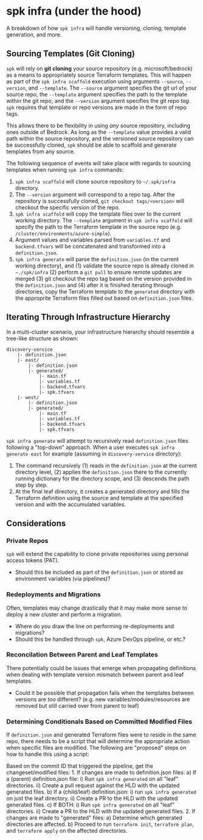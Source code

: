 
# spk infra (under the hood)

A breakdown of how `spk infra` will handle versioning, cloning, template generation, and more.

## Sourcing Templates (Git Cloning)

`spk` will rely on __git cloning__ your source repository (e.g. microsoft/bedrock) as a means to appropriately source Terraform templates. This will happen as part of the `spk infra scaffold` execution using arguments `--source`, `--version`, and `--template`. The `--source` argument specifies the git url of your source repo, the `--template` argument specifies the path to the template within the git repo, and the `--version` argument specifies the git repo _tag_. `spk` requires that template or repo versions are made in the form of repo tags.

This allows there to be flexibility in using _any_ source repository, including ones outside of Bedrock. As long as the `--template` value provides a valid path within the source repository, and the versioned source repository can be successfully cloned, `spk` should be able to scaffold and generate templates from any source.

The following sequence of events will take place with regards to sourcing templates when running `spk infra` commands:

1. `spk infra scaffold` will clone source repository to `~/.spk/infra` directory.
2. The `--version` argument will correspond to a repo tag. After the repository is successfully cloned, `git checkout tags/<version>` will checkout the specific version of the repo.
3. `spk infra scaffold` will copy the template files over to the current working directory. The `--template` argument in `spk infra scaffold` will specify the path to the Terraform template in the source repo (e.g. `/cluster/environments/azure-simple`).
4. Argument values and variables parsed from `variables.tf` and `backend.tfvars` will be concatenated and transformed into a `definition.json`.
5. `spk infra generate` will parse the `definition.json` (in the current working directory), and (1) validate the source repo is already cloned in `~./spk/infra` (2) perform a `git pull` to ensure remote updates are merged (3) git checkout the repo tag based on the version provided in the `definition.json` and (4) after it is finished iterating through directories, copy the Terraform template to the `generated` directory with the approprite Terraform files filled out based on `definition.json` files.

## Iterating Through Infrastructure Hierarchy

In a multi-cluster scenario, your infrastructure hierarchy should resemble a tree-like structure as shown:

```
discovery-service
    |- definition.json
    |- east/
        |- definition.json
        |- generated/
            |- main.tf
            |- variables.tf
            |- backend.tfvars
            |- spk.tfvars
    |- west/
        |- definition.json
        |- generated/
            |- main.tf
            |- variables.tf
            |- backend.tfvars
            |- spk.tfvars
```

`spk infra generate` will attempt to recursively read `definition.json` files following a "top-down" approach. When a user executes `spk infra generate east` for example (assuming in `discovery-service` directory):

1. The command recursively (1) reads in the `definition.json` at the current directory level, (2) applies the `definition.json` there to the currently running dictionary for the directory scope, and (3) descends the path step by step.
2. At the final leaf directory, it creates a generated directory and fills the Terraform definition using the source and template at the specified version and with the accumulated variables.

## Considerations

### Private Repos

`spk` will extend the capability to clone private repositories using personal access tokens (PAT).

- Should this be included as part of the `definition.json` or stored as environment variables (via pipelines)?

### Redeployments and Migrations

Often, templates may change drastically that it may make more sense to deploy a new cluster and perform a migration.

- Where do you draw the line on performing re-deployments and migrations?
- Should this be handled through `spk`, Azure DevOps pipeline, or etc.?

### Reconcilation Between Parent and Leaf Templates

There potentially could be issues that emerge when propagating definitions when dealing with template version mismatch between parent and leaf templates.

- Could it be possible that propagation fails when the templates between versions are _too_ different? (e.g. new variables/modules/resources are removed but still carried over from parent to leaf)

### Determining Conditionals Based on Committed Modified Files

If `definition.json` and generated Terraform files were to reside in the same repo, there needs to be a script that will determine the appropriate action when specific files are modified. The following are "proposed" steps on how to handle this using a script:

Based on the commit ID that triggered the pipeline, get the changeset/modified files:
    1. If changes are made to definition.json files:
        a) If a (parent) definition.json file:
            i) Run `spk infra generated` on all "leaf" directories.
            ii) Create a pull request against the HLD with the updated generated files.
        b) If a (child/leaf) definition.json:
            i) run `spk infra generated` on just the leaf directory.
            ii) Create a PR to the HLD with the updated generated files.
        c) If BOTH:
            i) Run `spk infra generated` on all "leaf" directories.
            ii) Create a PR to the HLD with the updated generated files.
    2. If changes are made to "generated" files:
        a) Determine which generated directories are affected.
        b) Proceed to run `terraform init`, `terraform plan`, and `terraform apply` on the affected directories.
